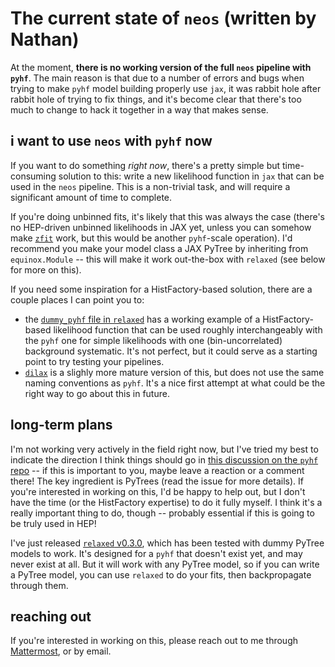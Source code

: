 # The current state of `neos` (written by Nathan)

At the moment, **there is no working version of the full `neos` pipeline with `pyhf`**. The main reason is that due to a number of errors and bugs when trying to make `pyhf` model building properly use `jax`, it was rabbit hole after rabbit hole of trying to fix things, and it's become clear that there's too much to change to hack it together in a way that makes sense.


## i want to use `neos` with `pyhf` now

If you want to do something *right now*, there's a pretty simple but time-consuming solution to this: write a new likelihood function in `jax` that can be used in the `neos` pipeline. This is a non-trivial task, and will require a significant amount of time to complete.

If you're doing unbinned fits, it's likely that this was always the case (there's no HEP-driven unbinned likelihoods in JAX yet, unless you can somehow make [`zfit`](https://github.com/zfit/zfit) work, but this would be another `pyhf`-scale operation). I'd recommend you make your model class a JAX PyTree by inheriting from `equinox.Module` -- this will make it work out-the-box with `relaxed` (see below for more on this).

If you need some inspiration for a HistFactory-based solution, there are a couple places I can point you to:

- the [`dummy_pyhf` file in `relaxed`](https://github.com/gradhep/relaxed/blob/main/tests/dummy_pyhf.py) has a working example of a HistFactory-based likelihood function that can be used roughly interchangeably with the `pyhf` one for simple likelihoods with one (bin-uncorrelated) background systematic. It's not perfect, but it could serve as a starting point to try testing your pipelines.
- [`dilax`](https://github.com/pfackeldey/dilax) is a slighly more mature version of this, but does not use the same naming conventions as `pyhf`. It's a nice first attempt at what could be the right way to go about this in future.

## long-term plans
I'm not working very actively in the field right now, but I've tried my best to indicate the direction I think things should go in [this discussion on the `pyhf` repo](https://github.com/scikit-hep/pyhf/discussions/2196) -- if this is important to you, maybe leave a reaction or a comment there! The key ingredient is PyTrees (read the issue for more details). If you're interested in working on this, I'd be happy to help out, but I don't have the time (or the HistFactory expertise) to do it fully myself. I think it's a really important thing to do, though -- probably essential if this is going to be truly used in HEP!

I've just released [`relaxed` v0.3.0](https://github.com/gradhep/relaxed), which has been tested with dummy PyTree models to work. It's designed for a `pyhf` that doesn't exist yet, and may never exist at all. But it will work with any PyTree model, so if you can write a PyTree model, you can use `relaxed` to do your fits, then backpropagate through them.

## reaching out

If you're interested in working on this, please reach out to me through [Mattermost](https://mattermost.web.cern.ch/signup_user_complete/?id=zf7w5rb1miy85xsfjqm68q9hwr&md=link&sbr=su), or by email.
